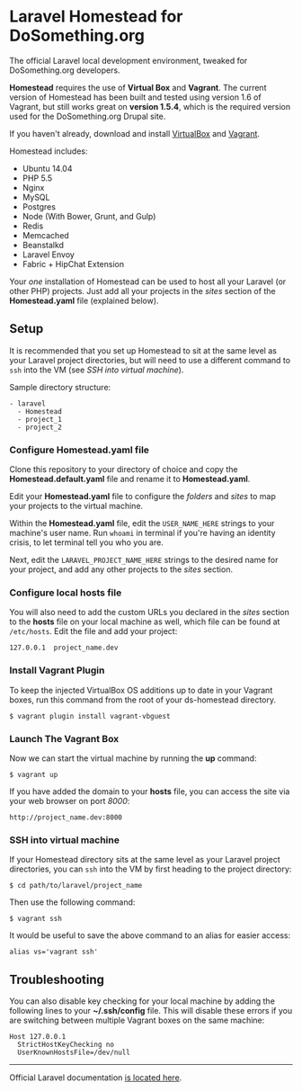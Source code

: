# Laravel Homestead for DoSomething.org

The official Laravel local development environment, tweaked for DoSomething.org developers.

**Homestead** requires the use of **Virtual Box** and **Vagrant**. The current version of Homestead has been built and tested using version 1.6 of Vagrant, but still works great on **version 1.5.4**, which is the required version used for the DoSomething.org Drupal site.

If you haven't already, download and install [VirtualBox](https://www.virtualbox.org/wiki/Downloads) and [Vagrant](http://www.vagrantup.com/download-archive/v1.5.4.html).

Homestead includes:

- Ubuntu 14.04
- PHP 5.5
- Nginx
- MySQL
- Postgres
- Node (With Bower, Grunt, and Gulp)
- Redis
- Memcached
- Beanstalkd
- Laravel Envoy
- Fabric + HipChat Extension

Your *one* installation of Homestead can be used to host all your Laravel (or other PHP) projects. Just add all your projects in the *sites* section of the **Homestead.yaml** file (explained below).


## Setup

It is recommended that you set up Homestead to sit at the same level as your Laravel project directories, but will need to use a different command to `ssh` into the VM (see *SSH into virtual machine*).

Sample directory structure:

    - laravel
      - Homestead
      - project_1
      - project_2


### Configure Homestead.yaml file

Clone this repository to your directory of choice and copy the **Homestead.default.yaml** file and rename it to **Homestead.yaml**.

Edit your **Homestead.yaml** file to configure the *folders* and *sites* to map your projects to the virtual machine.

Within the **Homestead.yaml** file, edit the `USER_NAME_HERE` strings to your machine's user name. Run `whoami` in terminal if you're having an identity crisis, to let terminal tell you who you are.

Next, edit the `LARAVEL_PROJECT_NAME_HERE` strings to the desired name for your project, and add any other projects to the *sites* section.


### Configure local hosts file

You will also need to add the custom URLs you declared in the *sites* section to the **hosts** file on your local machine as well, which file can be found at `/etc/hosts`. Edit the file and add your project:

    127.0.0.1  project_name.dev

### Install Vagrant Plugin

To keep the injected VirtualBox OS additions up to date in your Vagrant boxes, run this command from the root of your ds-homestead directory.

    $ vagrant plugin install vagrant-vbguest


### Launch The Vagrant Box

Now we can start the virtual machine by running the **up** command:

    $ vagrant up

If you have added the domain to your **hosts** file, you can access the site via your web browser on port *8000*:

    http://project_name.dev:8000


### SSH into virtual machine

If your Homestead directory sits at the same level as your Laravel project directories, you can `ssh` into the VM by first heading to the project directory:

    $ cd path/to/laravel/project_name

Then use the following command:

    $ vagrant ssh

It would be useful to save the above command to an alias for easier access:

    alias vs='vagrant ssh'


## Troubleshooting

You can also disable key checking for your local machine by adding the following lines to your **~/.ssh/config** file. This will disable these errors if you are switching between multiple Vagrant boxes on the same machine:

    Host 127.0.0.1
      StrictHostKeyChecking no
      UserKnownHostsFile=/dev/null


***

Official Laravel documentation [is located here](http://laravel.com/docs/homestead?version=4.2).
